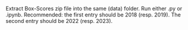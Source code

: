 Extract Box-Scores zip file into the same (data) folder. Run either .py or .ipynb.
Recommended: the first entry should be 2018 (resp. 2019). The second entry should be 2022 (resp. 2023).
